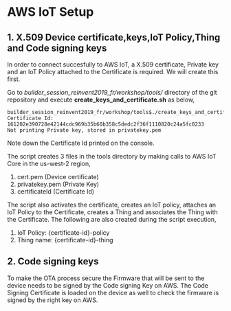 # AWS IoT Setup 

## 1. X.509 Device certificate,keys,IoT Policy,Thing and Code signing keys

In order to connect succesfully to AWS IoT, a X.509 certificate, Private key and an IoT Policy attached to the Certificate is required. We will create this first.

Go to _builder_session_reinvent2019_fr/workshop/tools/_ directory of the git repository and execute **create_keys_and_certificate.sh** as below,

```
builder_session_reinvent2019_fr/workshop/tools$./create_keys_and_certificate.sh
Certificate Id: 161202e390728e42144cdc969b35b60b358c5dedc2f36f1110820c24a5fc0233
Not printing Private key, stored in privatekey.pem
```

Note down the Certificate Id printed on the console.

The script creates 3 files in the tools directory by making calls to AWS IoT Core in the us-west-2 region,

1. cert.pem (Device certificate)
2. privatekey.pem (Private Key)
3. certificateId (Certificate Id)

The script also activates the certificate, creates an IoT policy, attaches an IoT Policy to the Certificate, creates a Thing and associates the Thing with the Certificate. The following are also created during the script execution,

1. IoT Policy: {certificate-id}-policy
2. Thing name: {certificate-id}-thing

## 2. Code signing keys
To make the OTA process secure the Firmware that will be sent to the device needs to be signed by the Code signing Key on AWS. The Code Signing Certificate is loaded on the device as well to check the firmware is signed by the right key on AWS. 



